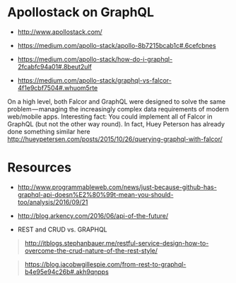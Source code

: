 # Apollostack on GraphQL 

* http://www.apollostack.com/

* https://medium.com/apollo-stack/apollo-8b7215bcab1c#.6cefcbnes

* https://medium.com/apollo-stack/how-do-i-graphql-2fcabfc94a01#.8beut2ulf

* https://medium.com/apollo-stack/graphql-vs-falcor-4f1e9cbf7504#.whuom5rte

On a high level, both Falcor and GraphQL were designed to solve the same problem — managing the increasingly complex data requirements of modern web/mobile apps.
Interesting fact: You could implement all of Falcor in GraphQL (but not the other way round). 
In fact, Huey Peterson has already done something similar here http://hueypetersen.com/posts/2015/10/26/querying-graphql-with-falcor/


# Resources

* http://www.programmableweb.com/news/just-because-github-has-graphql-api-doesn%E2%80%99t-mean-you-should-too/analysis/2016/09/21

* http://blog.arkency.com/2016/06/api-of-the-future/

* REST and CRUD vs. GRAPHQL

> http://itblogs.stephanbauer.me/restful-service-design-how-to-overcome-the-crud-nature-of-the-rest-style/

> https://blog.jacobwgillespie.com/from-rest-to-graphql-b4e95e94c26b#.akh9qnpps
